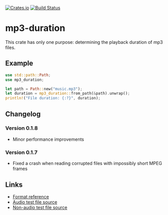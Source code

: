 [![Crates.io](https://img.shields.io/crates/v/mp3-duration.svg)](https://crates.io/crates/mp3-duration)
[![Build Status](https://travis-ci.org/agersant/mp3-duration.svg?branch=master)](https://travis-ci.org/agersant/mp3-duration)

# mp3-duration

This crate has only one purpose: determining the playback duration of mp3 files.

## Example

```rust
use std::path::Path;
use mp3_duration;

let path = Path::new("music.mp3");
let duration = mp3_duration::from_path(&path).unwrap();
println!("File duration: {:?}", duration);
```

##  Changelog

### Version 0.1.8
- Minor performance improvements

### Version 0.1.7
- Fixed a crash when reading corrupted files with impossibly short MPEG frames

## Links
- [Format reference](https://www.codeproject.com/Articles/8295/MPEG-Audio-Frame-Header)
- [Audio test file source](http://freemusicarchive.org/music/Karine_Gilanyan/Beethovens_Sonata_No_15_in_D_Major/Beethoven_-_Piano_Sonata_nr15_in_D_major_op28_Pastoral_-_I_Allegro)
- [Non-audio test file source](https://www.pexels.com/photo/close-up-of-tiled-floor-258805/)
